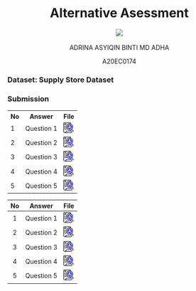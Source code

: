 <h1 align='center'>Alternative Asessment</h1>

<p align="center">
  <img height="200px" src="https://github.com/drshahizan/special-topic-data-engineering/assets/96984290/80ed8f41-e774-47e6-b993-94ea309b3257" />
</p>


<p align='center'> ADRINA ASYIQIN BINTI MD ADHA</p>
<p align='center'> A20EC0174</p>


### Dataset: Supply Store Dataset

### Submission

<table align="center">
  <tr>
    <th>No</th>
    <th>Answer</th>
    <th>File</th>
  </tr>
  <tr>
    <td>1</td>
    <td>Question 1</td>
    <td><a href="./question1/answerQ1.md"><img src="../../images/answer.png" width="24px" height="24px"></a></td>
  </tr>
  <tr>
    <td>2</td>
    <td>Question 2</td>
    <td><a href="./question1/answerQ2.md"><img src="../../images/answer.png" width="24px" height="24px"></a></td>
  </tr>
  <tr>
    <td>3</td>
    <td>Question 3</td>
    <td><a href="./question1/answerQ3.md"><img src="../../images/answer.png" width="24px" height="24px"></a></td>
  </tr>
  <tr>
    <td>4</td>
    <td>Question 4</td>
    <td><a href="./question1/answerQ4.md"><img src="../../images/answer.png" width="24px" height="24px"></a></td>
  </tr>
  <tr>
    <td>5</td>
    <td>Question 5</td>
    <td><a href="./question1/answerQ5.md"><img src="../../images/answer.png" width="24px" height="24px"></a></td>
  </tr>
</table>

| No | Answer | File |
| :-----: | ----- | :------: |
| 1 | Question 1 | <a href="./question1/answerQ1.md"><img src="../../images/answer.png" width="24px" height="24px"></a> |
| 2 | Question 2 | <a href="./question2/answerQ2.md"><img src="../../images/answer.png" width="24px" height="24px"></a> |
| 3 | Question 3 | <a href="./question3/answerQ3.md"><img src="../../images/answer.png" width="24px" height="24px"></a> |
| 4 | Question 4 | <a href="./question4/answerQ4.md"><img src="../../images/answer.png" width="24px" height="24px"></a> |
| 5 | Question 5 | <a href="./question5/answerQ5.md"><img src="../../images/answer.png" width="24px" height="24px"></a> |


